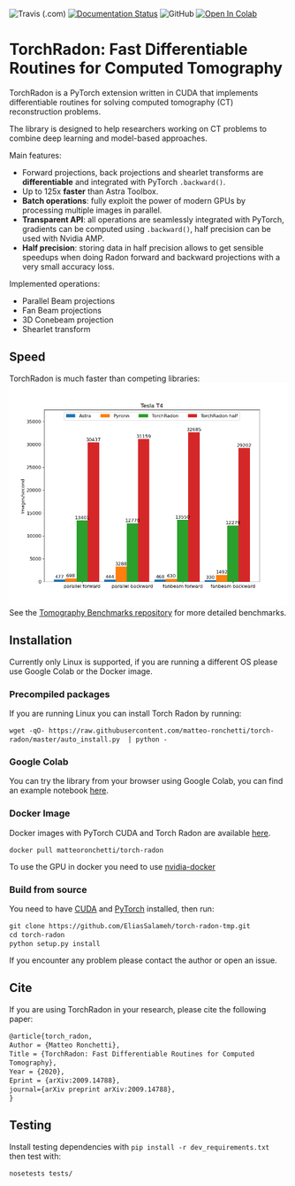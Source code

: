 ![Travis (.com)](https://img.shields.io/travis/com/matteo-ronchetti/torch-radon)
[![Documentation Status](https://readthedocs.org/projects/torch-radon/badge/?version=latest)](http://torch-radon.readthedocs.io/?badge=latest)
![GitHub](https://img.shields.io/github/license/matteo-ronchetti/torch-radon)
[![Open In Colab](https://colab.research.google.com/assets/colab-badge.svg)](https://colab.research.google.com/drive/10GdKHk_6346aR4jl5VjPPAod1gTEsza9)

# TorchRadon: Fast Differentiable Routines for Computed Tomography
TorchRadon is a PyTorch extension written in CUDA that implements differentiable routines
for solving computed tomography (CT) reconstruction problems.

The library is designed to help researchers working on CT problems to combine deep learning
and model-based approaches.

Main features:
 - Forward projections, back projections and shearlet transforms are **differentiable** and
 integrated with PyTorch `.backward()`.
 - Up to 125x **faster** than Astra Toolbox.
 - **Batch operations**: fully exploit the power of modern GPUs by processing multiple images
 in parallel.
 - **Transparent API**: all operations are seamlessly integrated with PyTorch, 
  gradients can  be  computed using `.backward()`,  half precision can be used with Nvidia AMP.
 - **Half precision**: storing data in half precision allows to get sensible speedups 
 when  doing  Radon  forward  and  backward projections with a very small accuracy loss.
 
Implemented operations:
 - Parallel Beam projections
 - Fan Beam projections
 - 3D Conebeam projection
 - Shearlet transform
 
## Speed
TorchRadon is much faster than competing libraries:
![benchmark](https://raw.githubusercontent.com/matteo-ronchetti/tomography-benchmarks/master/figures/tesla_t4_barplot.png)
See the [Tomography Benchmarks repository](https://github.com/matteo-ronchetti/tomography-benchmarks) for more detailed benchmarks.

 
## Installation
Currently only Linux is supported, if you are running a different OS please use Google Colab or the Docker image.
### Precompiled packages
If you are running Linux you can install Torch Radon by running:
```shell script
wget -qO- https://raw.githubusercontent.com/matteo-ronchetti/torch-radon/master/auto_install.py  | python -
```

### Google Colab
You can try the library from your browser using Google Colab, you can find an example
notebook [here](https://colab.research.google.com/drive/10GdKHk_6346aR4jl5VjPPAod1gTEsza9?usp=sharing).

### Docker Image
Docker images with PyTorch CUDA and Torch Radon are available [here](https://hub.docker.com/repository/docker/matteoronchetti/torch-radon).
```shell script
docker pull matteoronchetti/torch-radon
```
To use the GPU in docker you need to use [nvidia-docker](https://github.com/NVIDIA/nvidia-docker)

### Build from source
You need to have [CUDA](https://developer.nvidia.com/cuda-toolkit) and [PyTorch](https://pytorch.org/get-started/locally/) installed, then run:
```shell script
git clone https://github.com/EliasSalameh/torch-radon-tmp.git
cd torch-radon
python setup.py install
```
If you encounter any problem please contact the author or open an issue.

## Cite
If you are using TorchRadon in your research, please cite the following paper:
```
@article{torch_radon,
Author = {Matteo Ronchetti},
Title = {TorchRadon: Fast Differentiable Routines for Computed Tomography},
Year = {2020},
Eprint = {arXiv:2009.14788},
journal={arXiv preprint arXiv:2009.14788},
}
```

## Testing
Install testing dependencies with `pip install -r dev_requirements.txt`
then test with:
```shell script
nosetests tests/
```
